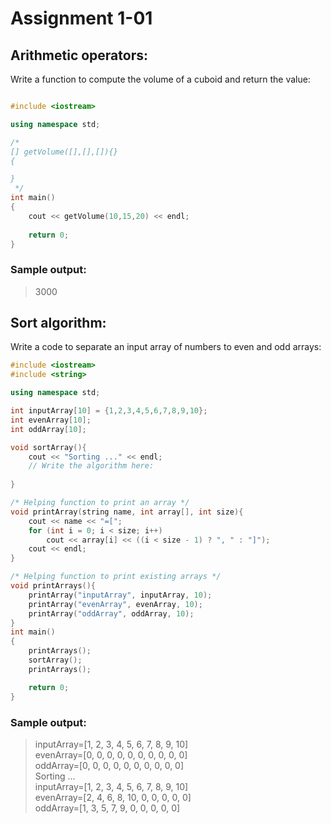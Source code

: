 # Assignment 1-01

## Arithmetic operators:
Write a function to compute the volume of a cuboid and return the value:

```cpp

#include <iostream>

using namespace std;

/* 
[] getVolume([],[],[]){}
{

}
 */
int main()
{
	cout << getVolume(10,15,20) << endl;
	
	return 0;
}
```
### Sample output:
>3000


## Sort algorithm:
Write a code to separate an input array of numbers to even and odd arrays:

```cpp
#include <iostream>
#include <string>

using namespace std;

int inputArray[10] = {1,2,3,4,5,6,7,8,9,10};
int evenArray[10];
int oddArray[10];

void sortArray(){
	cout << "Sorting ..." << endl;
	// Write the algorithm here:
	
}

/* Helping function to print an array */
void printArray(string name, int array[], int size){
	cout << name << "=[";
	for (int i = 0; i < size; i++)
		cout << array[i] << ((i < size - 1) ? ", " : "]");
	cout << endl;
}

/* Helping function to print existing arrays */
void printArrays(){
	printArray("inputArray", inputArray, 10);
	printArray("evenArray", evenArray, 10);
	printArray("oddArray", oddArray, 10);
}
int main()
{
	printArrays();
	sortArray();
	printArrays();

	return 0;
}

```

### Sample output:
>inputArray=[1, 2, 3, 4, 5, 6, 7, 8, 9, 10]  
>evenArray=[0, 0, 0, 0, 0, 0, 0, 0, 0, 0]  
>oddArray=[0, 0, 0, 0, 0, 0, 0, 0, 0, 0]  
>Sorting ...  
>inputArray=[1, 2, 3, 4, 5, 6, 7, 8, 9, 10]  
>evenArray=[2, 4, 6, 8, 10, 0, 0, 0, 0, 0]  
>oddArray=[1, 3, 5, 7, 9, 0, 0, 0, 0, 0]  